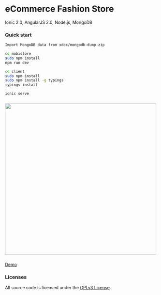 # eCommerce Fashion Store

Ionic 2.0, AngularJS 2.0, Node.js, MongoDB

### Quick start
```bash
Import MongoDB data from xdoc/mongodb-dump.zip

cd mobistore
sudo npm install
npm run dev

cd client
sudo npm install
sudo npm install -g typings
typings install

ionic serve
```

<img src="http://101.200.189.57:18080/ms/c/assets/img/demo.png?r=1" height="500px" style="margin: 10px auto;">

<a href="#" target="_blank">Demo</a>

### Licenses

All source code is licensed under the [GPLv3 License](LICENSE.md).
